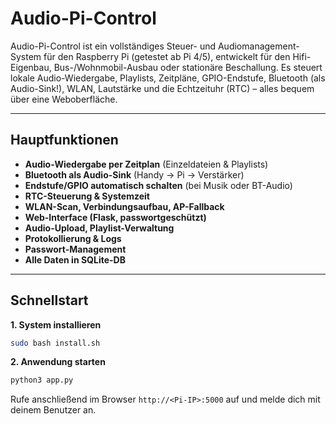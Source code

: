 # Audio-Pi-Control

Audio-Pi-Control ist ein vollständiges Steuer- und Audiomanagement-System für den Raspberry Pi (getestet ab Pi 4/5), entwickelt für den Hifi-Eigenbau, Bus-/Wohnmobil-Ausbau oder stationäre Beschallung. Es steuert lokale Audio-Wiedergabe, Playlists, Zeitpläne, GPIO-Endstufe, Bluetooth (als Audio-Sink!), WLAN, Lautstärke und die Echtzeituhr (RTC) – alles bequem über eine Weboberfläche.

---

## Hauptfunktionen

- **Audio-Wiedergabe per Zeitplan** (Einzeldateien & Playlists)
- **Bluetooth als Audio-Sink** (Handy → Pi → Verstärker)
- **Endstufe/GPIO automatisch schalten** (bei Musik oder BT-Audio)
- **RTC-Steuerung & Systemzeit**
- **WLAN-Scan, Verbindungsaufbau, AP-Fallback**
- **Web-Interface (Flask, passwortgeschützt)**
- **Audio-Upload, Playlist-Verwaltung**
- **Protokollierung & Logs**
- **Passwort-Management**
- **Alle Daten in SQLite-DB**

---

## Schnellstart

**1. System installieren**
```bash
sudo bash install.sh
```

**2. Anwendung starten**
```bash
python3 app.py
```

Rufe anschließend im Browser `http://<Pi-IP>:5000` auf und melde dich mit deinem Benutzer an.
